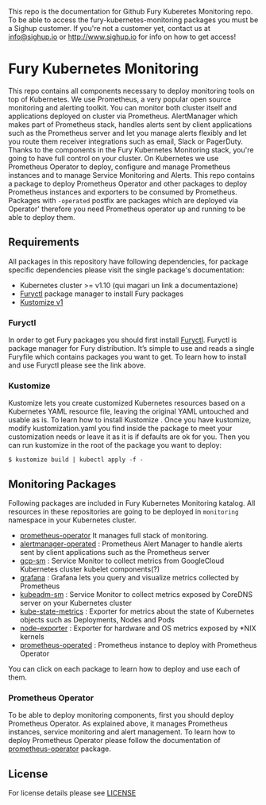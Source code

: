 This repo is the documentation for Github Fury Kuberetes Monitoring repo. To be able to access the  fury-kubernetes-monitoring packages you must be a Sighup customer. If you're not a customer yet, contact us at info@sighup.io or http://www.sighup.io for info on how to get access!



# Fury Kubernetes Monitoring
 
This repo contains all components necessary to deploy monitoring tools on top of Kubernetes. We use Prometheus, a very popular open source monitoring and alerting toolkit. You can monitor both cluster itself and applications deployed on cluster via Prometheus. AlertManager which makes part of Prometheus stack, handles alerts sent by client applications such as the Prometheus server and let you manage alerts flexibly and let you route them receiver integrations such as email, Slack or PagerDuty. Thanks to the components in the Fury Kubernetes Monitoring stack, you're going to have full control on your cluster. On Kubernetes we use Prometheus Operator to deploy, configure and manage Prometheus instances and to manage Service Monitoring and Alerts. This repo contains a package to deploy Prometheus Operator and other packages to deploy Prometheus instances and exporters to be consumed by Prometheus. Packages with `-operated` postfix are packages which are deployed via Operator' therefore  you need Prometheus operator up and running to be able to deploy them.  


## Requirements

All packages in this repository have following dependencies, for package specific dependencies please visit the single package's documentation:

- Kubernetes cluster >= v1.10 (qui magari un link a documentazione)
- [Furyctl](documentation_link) package manager to install Fury packages
- [Kustomize v1](https://github.com/kubernetes-sigs/kustomize) 



### Furyctl

In order to get Fury packages you should first install [Furyctl](documentation_link). Furyctl is package manager for Fury distribution. It’s simple to use and reads a single Furyfile which contains packages you want to get. To learn how to install and use Furyctl please see the link above.


### Kustomize

Kustomize lets you create customized Kubernetes resources based on a Kubernetes YAML resource file, leaving the original YAML untouched and usable as is. To learn how to install Kustomize . Once you have kustomize, modify kustomization.yaml you find inside the package to meet your customization needs or leave it as it is if defaults are ok for you. Then you can run kustomize in the root of the package you want to deploy:

`$ kustomize build | kubectl apply -f -`


##  Monitoring Packages 

Following packages are included in Fury Kubernetes Monitoring katalog. All resources in these repositories are going to be deployed in `monitoring` namespace in your Kubernetes cluster.

- [prometheus-operator]() It manages full stack of monitoring.
- [alertmanager-operated]() : Prometheus Alert Manager to handle alerts sent by client applications such as the Prometheus server
- [gcp-sm]() : Service Monitor to collect metrics from GoogleCloud Kubernetes cluster kubelet components(?)
- [grafana]() : Grafana lets you query and visualize metrics collected by Prometheus
- [kubeadm-sm]() : Service Monitor to collect metrics exposed by CoreDNS server on your Kubernetes cluster
- [kube-state-metrics]() : Exporter for metrics about the state of Kubernetes objects such as Deployments, Nodes and Pods  
- [node-exporter]() : Exporter for hardware and OS metrics exposed by \*NIX kernels
- [prometheus-operated]() : Prometheus instance to deploy with Prometheus Operator


You can click on each package to learn how to deploy and use each of them.


### Prometheus Operator

To be able to deploy monitoring components, first you should deploy Prometheus Operator. As explained above, it manages Prometheus instances, service monitoring and alert management. To learn how to deploy Prometheus Operator please follow the documentation of [prometheus-operator]() package.


## License
For license details please see [LICENSE](license_link) 

